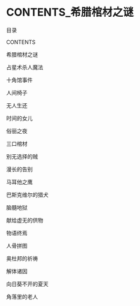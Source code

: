 # CONTENTS_希腊棺材之谜

目录

CONTENTS

希腊棺材之谜

占星术杀人魔法

十角馆事件

人间椅子

无人生还

时间的女儿

俗丽之夜

三口棺材

别无选择的贼

漫长的告别

马耳他之鹰

巴斯克维尔的猎犬

脑髓地狱

献给虚无的供物

物语终焉

人骨拼图

奥杜邦的祈祷

解体诸因

向日葵不开的夏天

角落里的老人